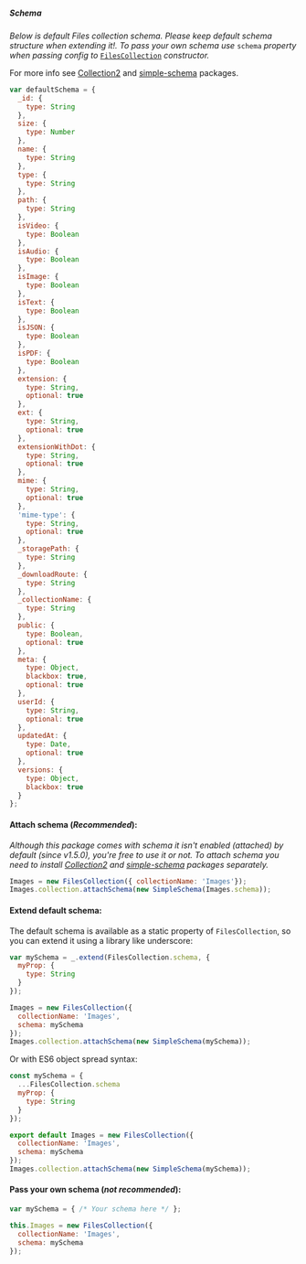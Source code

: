 ##### Schema

*Below is default Files collection schema. Please keep default schema structure when extending it!. To pass your own schema use* `schema` *property when passing config to* [`FilesCollection`](https://github.com/VeliovGroup/Meteor-Files/wiki/Constructor) *constructor.*

For more info see [Collection2](https://github.com/aldeed/meteor-collection2) and [simple-schema](https://atmospherejs.com/aldeed/simple-schema) packages.

```javascript
var defaultSchema = {
  _id: {
    type: String
  },
  size: {
    type: Number
  },
  name: {
    type: String
  },
  type: {
    type: String
  },
  path: {
    type: String
  },
  isVideo: {
    type: Boolean
  },
  isAudio: {
    type: Boolean
  },
  isImage: {
    type: Boolean
  },
  isText: {
    type: Boolean
  },
  isJSON: {
    type: Boolean
  },
  isPDF: {
    type: Boolean
  },
  extension: {
    type: String,
    optional: true
  },
  ext: {
    type: String,
    optional: true
  },
  extensionWithDot: {
    type: String,
    optional: true
  },
  mime: {
    type: String,
    optional: true
  },
  'mime-type': {
    type: String,
    optional: true
  },
  _storagePath: {
    type: String
  },
  _downloadRoute: {
    type: String
  },
  _collectionName: {
    type: String
  },
  public: {
    type: Boolean,
    optional: true
  },
  meta: {
    type: Object,
    blackbox: true,
    optional: true
  },
  userId: {
    type: String,
    optional: true
  },
  updatedAt: {
    type: Date,
    optional: true
  },
  versions: {
    type: Object,
    blackbox: true
  }
};
```

#### Attach schema (*Recommended*):
*Although this package comes with schema it isn't enabled (attached) by default (since v1.5.0), you're free to use it or not. To attach schema you need to install [Collection2](https://github.com/aldeed/meteor-collection2) and [simple-schema](https://atmospherejs.com/aldeed/simple-schema) packages separately.*
```javascript
Images = new FilesCollection({ collectionName: 'Images'});
Images.collection.attachSchema(new SimpleSchema(Images.schema));
```

#### Extend default schema:

The default schema is available as a static property of `FilesCollection`, so you can extend it using a library like underscore:
```javascript
var mySchema = _.extend(FilesCollection.schema, {
  myProp: {
    type: String
  }
});

Images = new FilesCollection({
  collectionName: 'Images',
  schema: mySchema
});
Images.collection.attachSchema(new SimpleSchema(mySchema));
```

Or with ES6 object spread syntax:

```javascript
const mySchema = {
  ...FilesCollection.schema
  myProp: {
    type: String
  }
});

export default Images = new FilesCollection({
  collectionName: 'Images',
  schema: mySchema
});
Images.collection.attachSchema(new SimpleSchema(mySchema));
```

#### Pass your own schema (*not recommended*):
```javascript
var mySchema = { /* Your schema here */ };

this.Images = new FilesCollection({
  collectionName: 'Images',
  schema: mySchema
});
```